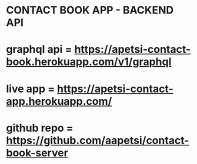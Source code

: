 # CONTACT BOOK APP - BACKEND API

# graphql api = https://apetsi-contact-book.herokuapp.com/v1/graphql

# live app = https://apetsi-contact-app.herokuapp.com/

# github repo = https://github.com/aapetsi/contact-book-server
